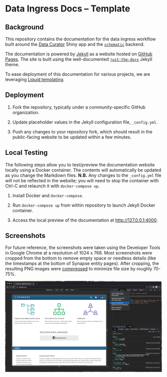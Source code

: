 # Data Ingress Docs – Template

## Background

This repository contains the documentation for the data ingress workflow built around the [Data Curator](https://github.com/Sage-Bionetworks/data_curator) Shiny app and the [`schematic`](https://github.com/Sage-Bionetworks/schematic) backend.

The documentation is powered by [Jekyll](https://jekyllrb.com/) as a website hosted on [GitHub Pages](https://pages.github.com/). The site is built using the well-documented [`just-the-docs`](https://pmarsceill.github.io/just-the-docs/) Jekyll theme.

To ease deployment of this documentation for various projects, we are leveraging [Liquid templating](https://jekyllrb.com/docs/liquid/).

## Deployment

1. Fork the repository, typically under a community-specific GitHub organization.

2. Update placeholder values in the Jekyll configuration file, `_config.yml`.

3. Push any changes to your repository fork, which should result in the public-facing website to be updated within a few minutes.

## Local Testing

The following steps allow you to test/preview the documentation website locally using a Docker container. The contents will automatically be updated as you change the Markdown files. **N.B.** Any changes to the `_config.yml` file will not be reflected in the website; you will need to stop the container with Ctrl-C and relaunch it with `docker-compose up`.

1. Install Docker and `docker-compose`.

2. Run `docker-compose up` from within repository to launch Jekyll Docker container.

3. Access the local preview of the documentation at http://127.0.0.1:4000.

## Screenshots

For future reference, the screenshots were taken using the Developer Tools in Google Chrome at a resolution of 1024 x 768. Most screenshots were cropped from the bottom to remove empty space or needless details (like the timestamps at the bottom of Synapse entity pages). After cropping, the resulting PNG images were [compressed](https://compresspng.com/) to minimize file size by roughly 70-75%. 

![Google Chrome Developer Tools](images/screenshots/devtools.png)
